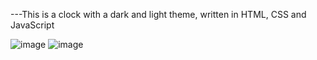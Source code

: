 ---This is a clock with a dark and light theme, written in HTML, CSS and JavaScript

![image](https://user-images.githubusercontent.com/97020506/210096051-3daea82b-ca14-41de-b7f7-8dbe7110abcb.png)
![image](https://user-images.githubusercontent.com/97020506/210096075-b665fe73-460e-473c-af21-864c0de5b9c7.png)
